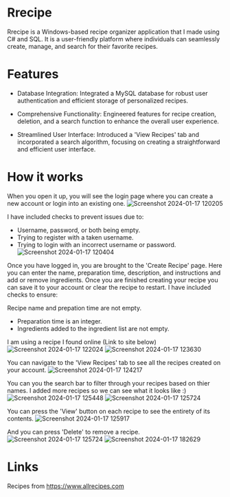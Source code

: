 # Rrecipe
Rrecipe is a Windows-based recipe organizer application that I made using C# and SQL. It is a user-friendly platform where individuals can seamlessly create, manage, and search for their favorite recipes.

# Features
* Database Integration: Integrated a MySQL database for robust user authentication and efficient storage of personalized recipes.

* Comprehensive Functionality: Engineered features for recipe creation, deletion, and a search function to enhance the overall user experience.

* Streamlined User Interface: Introduced a 'View Recipes' tab and incorporated a search algorithm, focusing on creating a straightforward and efficient user interface.

# How it works
When you open it up, you will see the login page where you can create a new account or login into an existing one.
![Screenshot 2024-01-17 120205](https://github.com/Abdu-LateefLF/Rrecipe/assets/101940953/f2a42db3-d5c7-42b1-8332-7d8cf87c519b)

I have included checks to prevent issues due to:
* Username, password, or both being empty.
* Trying to register with a taken username.
* Trying to login with an incorrect username or password.
![Screenshot 2024-01-17 120404](https://github.com/Abdu-LateefLF/Rrecipe/assets/101940953/26288f5f-2b5d-428f-a96a-bb30164e795e)

Once you have logged in, you are brought to the 'Create Recipe' page. Here you can enter the name, preparation time, description, and instructions and add or remove ingredients. Once you are finished creating your recipe you can save it to your account or clear the recipe to restart. I have included checks to ensure:

Recipe name and prepation time are not empty.
* Preparation time is an integer.
* Ingredients added to the ingredient list are not empty.

I am using a recipe I found online (Link to site below)
![Screenshot 2024-01-17 122024](https://github.com/Abdu-LateefLF/Rrecipe/assets/101940953/97dd8d9a-35f6-411e-b5b8-c58cb6096427)
![Screenshot 2024-01-17 123630](https://github.com/Abdu-LateefLF/Rrecipe/assets/101940953/0f3411a2-e975-4537-aefd-788e5cf6ed6f)

You can navigate to the 'View Recipes' tab to see all the recipes created on your account.
![Screenshot 2024-01-17 124217](https://github.com/Abdu-LateefLF/Rrecipe/assets/101940953/83165f01-8f4b-42bb-a033-355e5c18223a)

You can you the search bar to filter through your recipes based on thier names. I added more recipes so we can see what it looks like :)
![Screenshot 2024-01-17 125448](https://github.com/Abdu-LateefLF/Rrecipe/assets/101940953/2f72649e-82ba-4f78-a816-74f658950bcc)
![Screenshot 2024-01-17 125724](https://github.com/Abdu-LateefLF/Rrecipe/assets/101940953/09327b42-37d8-4a4e-beea-4e4aff6ee9b6)

You can press the 'View' button on each recipe to see the entirety of its contents.
![Screenshot 2024-01-17 125917](https://github.com/Abdu-LateefLF/Rrecipe/assets/101940953/f52dd659-b4d2-45cf-885d-ddb178a84edb)

And you can press 'Delete' to remove a recipe.
![Screenshot 2024-01-17 125724](https://github.com/Abdu-LateefLF/Rrecipe/assets/101940953/26ea906d-bf89-4d54-8c51-9cbdd0872713)
![Screenshot 2024-01-17 182629](https://github.com/Abdu-LateefLF/Rrecipe/assets/101940953/3ce51592-ae79-4dd9-995d-3aa6569e4c59)

# Links
Recipes from https://www.allrecipes.com
